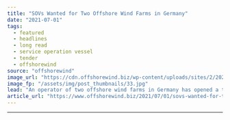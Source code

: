 ```yaml
---
title: "SOVs Wanted for Two Offshore Wind Farms in Germany"
date: "2021-07-01"
tags: 
  - featured
  - headlines
  - long read
  - service operation vessel
  - tender
  - offshorewind
source: "offshorewind"
image_url: "https://cdn.offshorewind.biz/wp-content/uploads/sites/2/2021/07/01114502/Vattenfall-OWF.jpg"
image_fp: "/assets/img/post_thumbnails/33.jpg"
lead: "An operator of two offshore wind farms in Germany has opened a tender looking"
article_url: "https://www.offshorewind.biz/2021/07/01/sovs-wanted-for-two-offshore-wind-farms-in-germany/"
---
```


---
